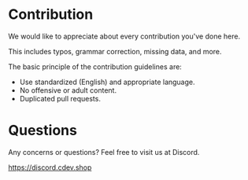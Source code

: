 # Contribution
We would like to appreciate about every contribution you've done here.

This includes typos, grammar correction, missing data, and more.

The basic principle of the contribution guidelines are:
- Use standardized (English) and appropriate language.
- No offensive or adult content.
- Duplicated pull requests.

# Questions
Any concerns or questions? Feel free to visit us at Discord.

https://discord.cdev.shop